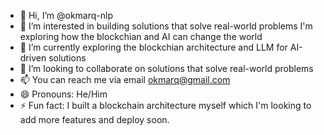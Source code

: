 - 👋 Hi, I’m @okmarq-nlp
- 👀 I’m interested in building solutions that solve real-world problems I'm exploring how the blockchian and AI can change the world
- 🌱 I’m currently exploring the blockchian architecture and LLM for AI-driven solutions
- 💞️ I’m looking to collaborate on solutions that solve real-world problems
- 📫 You can reach me via email okmarq@gmail.com
- 😄 Pronouns: He/Him
- ⚡ Fun fact: I built a blockchain architecture myself which I'm looking to add more features and deploy soon.

<!---
okmarq-nlp/okmarq-nlp is a ✨ special ✨ repository because its `README.md` (this file) appears on your GitHub profile.
You can click the Preview link to take a look at your changes.
--->
